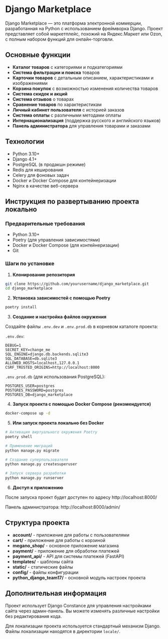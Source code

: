 # Django Marketplace

Django Marketplace — это платформа электронной коммерции, разработанная на Python с использованием фреймворка Django. Проект представляет собой маркетплейс, похожий на Яндекс.Маркет или Ozon, с полным набором функций для онлайн-торговли.

## Основные функции

- **Каталог товаров** с категориями и подкатегориями 
- **Система фильтрации и поиска** товаров
- **Карточки товаров** с детальным описанием, характеристиками и изображениями
- **Корзина покупок** с возможностью изменения количества товаров
- **Система скидок и акций**
- **Система отзывов** о товарах
- **Сравнение товаров** по характеристикам
- **Личный кабинет пользователя** с историей заказов
- **Система оплаты** с различными методами оплаты
- **Интернационализация** (поддержка русского и английского языков)
- **Панель администратора** для управления товарами и заказами

## Технологии

- Python 3.10+
- Django 4.1+
- PostgreSQL (в продакшн режиме)
- Redis для кеширования
- Celery для фоновых задач
- Docker и Docker Compose для контейнеризации
- Nginx в качестве веб-сервера

## Инструкция по развертыванию проекта локально

### Предварительные требования

- Python 3.10+
- Poetry (для управления зависимостями)
- Docker и Docker Compose (для контейнеризации)
- Git

### Шаги по установке

1. **Клонирование репозитория**

```bash
git clone https://github.com/yourusername/django_marketplace.git
cd django_marketplace
```

2. **Установка зависимостей с помощью Poetry**

```bash
poetry install
```

3. **Создание и настройка файлов окружения**

Создайте файлы `.env.dev` и `.env.prod.db` в корневом каталоге проекта:

`.env.dev`:

```
DEBUG=1
SECRET_KEY=change_me
SQL_ENGINE=django.db.backends.sqlite3
SQL_DATABASE=db.sqlite3
ALLOWED_HOSTS=localhost,127.0.0.1
CSRF_TRUSTED_ORIGINS=http://localhost:8000
```

`.env.prod.db` (для использования PostgreSQL):
```
POSTGRES_USER=postgres
POSTGRES_PASSWORD=postgres
POSTGRES_DB=django_marketplace
```

4. **Запуск проекта с помощью Docker Compose (рекомендуется)**

```bash
docker-compose up -d
```

5. **Или запуск проекта локально без Docker**

```bash
# Активация виртуального окружения Poetry
poetry shell

# Применение миграций
python manage.py migrate

# Создание суперпользователя
python manage.py createsuperuser

# Запуск сервера разработки
python manage.py runserver
```

6. **Доступ к приложению**

После запуска проект будет доступен по адресу http://localhost:8000/

Панель администратора: http://localhost:8000/admin/

## Структура проекта

- **account/** - приложение для работы с пользователями
- **cart/** - приложение для работы с корзиной
- **megano_shop/** - основное приложение магазина
- **payment/** - приложение для обработки платежей
- **payment_api/** - API для системы платежей (FastAPI)
- **templates/** - шаблоны сайта
- **static/** - статические файлы
- **config/** - файлы конфигурации
- **python_django_team17/** - основной модуль настроек проекта

## Дополнительная информация

Проект использует Django Constance для управления настройками сайта через админ-панель. Вы можете изменять различные настройки без редактирования кода.

Для локализации проекта используется стандартный механизм Django. Файлы локализации находятся в директории `locale/`.
